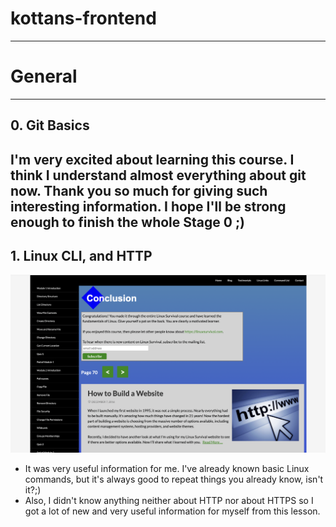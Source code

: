 # kottans-frontend

---

# General
---
## 0. Git Basics
I'm very excited about learning this course. I think I understand almost everything about git now. Thank you so much for giving such interesting information. I hope I'll be strong enough to finish the whole Stage 0 ;)
---
## 1. Linux CLI, and HTTP
![Alt text](task_linux_cli/1.png "Screenshot")
+ It was very useful information for me. I've already known basic Linux commands, but it's always good to repeat things you already know, isn't it?;)
+ Also, I didn't know anything neither about HTTP nor about HTTPS so I got a lot of new and very useful information for myself from this lesson.